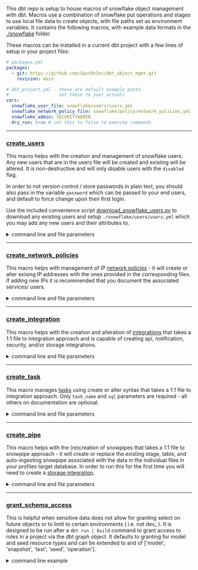 This dbt repo is setup to house macros of snowflake object management with dbt.
Macros use a combination of snowflake put operations and stages to use local file data to create objects, with file paths set as environment variables. It contains the following macros, with example data formats in the [./snowflake](./snowflake/) folder.

These macros can be installed in a current dbt project with a few lines of setup in your project files:
```yml
# packages.yml
packages:
  - git: https://github.com/SpotOnInc/dbt_object_mgmt.git
    revision: main
```
```yml
# dbt_project.yml - these are default example paths
#                   set these to your actuals
vars:
  snowflake_user_file: snowflake/users/users.yml
  snowflake_network_policy_file: snowflake/policy/network_policies.yml
  snowflake_admin: SECURITYADMIN
  dry_run: true # set this to false to execute commands
```

---
### [create_users](./macros/create_users.sql)

This macro helps with the creation and management of snowflake users. Any new users that are in the users file will be created and existing will be altered. It is non-destructive and will only disable users with the `disabled` flag.

In order to not version control / store passwords in plain text, you should also pass in the variable `password` which can be passed to your end users, and default to force change upon their first login.

Use the included convenience script [download_snowflake_users.py](./download_snowflake_users.sql) to download any existing users and setup `./snowflake/users/users.yml` which you may add any new users and their attributes to.
<details>
  <summary>command line and file parameters</summary>

  ##### command line
  ```bash
  dbt run-operation create_users \
    --vars "password: $3cr3t"
  ```

  ##### file parameters
  - **name** - the username for the user
  - **attributes** - array of properties as defined in the [Snowflake Documentation](https://docs.snowflake.com/en/sql-reference/sql/alter-user#object-properties-objectproperties)
  - **roles** - list of roles to grant to the user

</details>

___
### [create_network_policies](macros/create_network_policies.sql)

This macro helps with management of IP [network policies](https://docs.snowflake.com/en/user-guide/network-policies) - it will create or alter exising IP addresses with the ones provided in the corresponding files. If adding new IPs it is recommended that you document the associated services/ users.
<details>
  <summary>command line and file parameters</summary>

  ##### command line
  ```bash
  dbt run-operation create_network_policies
  ```

  ##### file parameters
  - **network_policy**: name for network policy
  - **comment**: a description for the network policy
  - **allowed_ip_list**: a list of iPv4 addresses that may access Snowflake with this policy; allows CIDR notation
  - **blocked_ip_list**: a list of iPv4 addresses that are blocked on this network policy

</details>

___
### [create_integration](./macros/create_integration.sql)

This macro helps with the creation and alteration of [integrations](https://docs.snowflake.com/en/sql-reference/sql/create-integration) that takes a 1:1 file to integration approach and is capable of creating api, notification, security, and/or storage integrations.
<details>
  <summary>command line and file parameters</summary>

  ##### command line
  ```bash
  dbt run-operation create_integration \
    --args 'file: ./snowflake/integration/s3_to_snowflake_integration.yml'
  ```
  ##### file parameters
  - **integration_name**: name for the integration
  - **integration_type**: the type of integration to create. can be one of:
    - `API, NOTIFICATION, SECURITY, STORAGE`
  - **enabled**: true | false
  - other optional paramters may be included by integration type:
    - [API](https://docs.snowflake.com/en/sql-reference/sql/create-api-integration#optional-parameters)
    - [Notification](https://docs.snowflake.com/en/sql-reference/sql/create-notification-integration)
    - [Security](https://docs.snowflake.com/en/sql-reference/sql/create-security-integration)
    - [Storage](https://docs.snowflake.com/en/sql-reference/sql/create-storage-integration)

</details>

___
### [create_task](./macros/create_task.sql)

This macro manages [tasks](https://docs.snowflake.com/en/sql-reference/sql/create-task) using create or alter syntax that takes a 1:1 file to integration approach. Only `task_name` and `sql` parameters are required - all others on documentation are optional. 
<details>
  <summary>command line and file parameters</summary>

  ##### command line
  ```bash
  dbt run-operation create_task \
    --args 'file: ./snowflake/task/task_what_time_is_it.yml'
  ```
  ##### file parameters
  - **task_name**: name for the integration
  - **sql**: sql commands run by task
  - **enabled**: true ( default ) | false

</details>

______
### [create_pipe](./macros/create_pipe.sql)

This macro helps with the (re)creation of snowpipes that takes a 1:1 file to snowpipe approach - it will create or replace the existing stage, table, and auto-ingesting snowpipe associated with the data in the individual files in your profiles target database. In order to run this for the first time you will need to create a [storage integration](./macros/create_integration.sql).
<details>
  <summary>command line and file parameters</summary>

  ##### command line
  ```bash
  dbt run-operation create_pipe \
    --args 'file: ./snowflake/snowpipe/s3_pipe_jaffle_shop_customers.yml'
  ```

  ##### file parameters
  - **integration_name**: the storage integration to use for loading
  - **schema_name**: the schema to load data into
  - **table_name**: the table to load data into
  - **s3_url**: the url of the bucket where files will be stored
  - **file_type**: file format that will be loaded. Has been tested with CSV and JSON, but can also be AVRO, ORV, PARQUET, or XML.
  - **columns**: an array with column names and their data types
  - **extra_format_options**: an array of formatting options for files to be loaded that differ from the default settings. These can be any within the [Format Type Options Documentation](https://docs.snowflake.com/en/sql-reference/sql/copy-into-table#format-type-options-formattypeoptions) by file type.
  - **pattern**: a regex pattern to be used in the copy into statement.
    - to note - snowpipes will trim path segments from patterns in the snowpipe copy into statement. See more in the [Usage Notes Documentation](https://docs.snowflake.com/en/sql-reference/sql/create-pipe#usage-notes).

</details>

___
### [grant_schema_access](./macros/grant_schema_access.sql)

This is helpful when sensitive data does not allow for granting select on future objects or to limit to certain environments ( i.e. not dev_ ). It is designed to be run after a `dbt run | build` command to grant access to roles in a project via the dbt graph object. It defaults to granting for model and seed resource types and can be extended to and of ['model', 'snapshot', 'test', 'seed', 'operation'].

<details>
  <summary>command line example</summary>

  ```bash
  dbt run-operation grant_schema_access \
    --args "roles: applications_read_only"
    # only models "{roles: applications_read_only, resource_types: ['models']}
  ```

</details>
